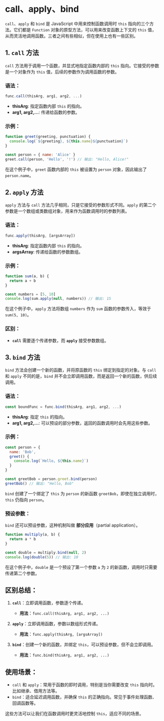 # call、apply、bind

`call`、`apply` 和 `bind` 是 JavaScript 中用来控制函数调用时 `this` 指向的三个方法。它们都是 `Function` 对象的原型方法，可以用来改变函数上下文的 `this` 值，从而灵活地调用函数。三者之间有些相似，但在使用上也有一些区别。

## 1. **`call` 方法**

`call` 方法用于调用一个函数，并显式地指定函数内部的 `this` 指向。它接受的参数是一个对象作为 `this` 值，后续的参数作为调用函数的参数。

### 语法：
```javascript
func.call(thisArg, arg1, arg2, ...)
```

- **thisArg**: 指定函数内部 `this` 的指向。
- **arg1, arg2,...**: 传递给函数的参数。

### 示例：
```javascript
function greet(greeting, punctuation) {
  console.log(`${greeting}, ${this.name}${punctuation}`)
}

const person = { name: 'Alice' }
greet.call(person, 'Hello', '!') // 输出: "Hello, Alice!"
```

在这个例子中，`greet` 函数内部的 `this` 被设置为 `person` 对象，因此输出了 `person.name`。

## 2. **`apply` 方法**

`apply` 方法与 `call` 方法几乎相同，只是它接受的参数形式不同。`apply` 的第二个参数是一个数组或类数组对象，用来作为函数调用时的参数列表。

### 语法：
```javascript
func.apply(thisArg, [argsArray])
```

- **thisArg**: 指定函数内部 `this` 的指向。
- **argsArray**: 传递给函数的参数数组。

### 示例：
```javascript
function sum(a, b) {
  return a + b
}

const numbers = [5, 10]
console.log(sum.apply(null, numbers)) // 输出: 15
```

在这个例子中，`apply` 方法将数组 `numbers` 作为 `sum` 函数的参数传入，等效于 `sum(5, 10)`。

### 区别：
- **`call`** 需要逐个传递参数，而 **`apply`** 接受参数数组。

## 3. **`bind` 方法**

`bind` 方法会创建一个新的函数，并将原函数的 `this` 绑定到指定的对象。与 `call` 和 `apply` 不同的是，`bind` 并不会立即调用函数，而是返回一个新的函数，供后续调用。

### 语法：
```javascript
const boundFunc = func.bind(thisArg, arg1, arg2, ...)
```

- **thisArg**: 指定 `this` 的指向。
- **arg1, arg2,...**: 可以预设的部分参数，返回的函数调用时会先用这些参数。

### 示例：
```javascript
const person = {
  name: 'Bob',
  greet() {
    console.log(`Hello, ${this.name}`)
  }
}

const greetBob = person.greet.bind(person)
greetBob() // 输出: "Hello, Bob"
```

`bind` 创建了一个绑定了 `this` 为 `person` 的新函数 `greetBob`，即使在独立调用时，`this` 仍指向 `person`。

### 预设参数：
`bind` 还可以预设参数，这种机制叫做 **部分应用**（partial application）。
```javascript
function multiply(a, b) {
  return a * b
}

const double = multiply.bind(null, 2)
console.log(double(5)) // 输出: 10
```
在这个例子中，`double` 是一个预设了第一个参数 `a` 为 `2` 的新函数，调用时只需要传递第二个参数。

## 区别总结：

1. **`call`**：立即调用函数，参数逐个传递。
   - **用法**：`func.call(thisArg, arg1, arg2, ...)`

2. **`apply`**：立即调用函数，参数以数组形式传递。
   - **用法**：`func.apply(thisArg, [argsArray])`

3. **`bind`**：创建一个新的函数，并绑定 `this`，可以预设参数，但不会立即调用。
   - **用法**：`func.bind(thisArg, arg1, arg2, ...)`

## 使用场景：
- `call` 和 `apply`：常用于函数的即时调用，特别是当你需要改变 `this` 指向时。比如继承、借用方法等。
- `bind`：适合延迟调用函数，并确保 `this` 的正确指向。常见于事件处理函数、回调函数等。

这些方法可以让我们在函数调用时更灵活地控制 `this`，适应不同的场景。

